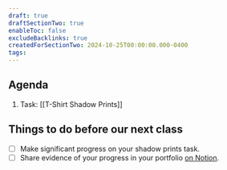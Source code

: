 ```yaml
---
draft: true
draftSectionTwo: true
enableToc: false
excludeBacklinks: true
createdForSectionTwo: 2024-10-25T00:00:00.000-0400
tags:
---
```

## Agenda
1. Task: [[T-Shirt Shadow Prints]]
## Things to do before our next class
- [ ] Make significant progress on your shadow prints task.
- [ ] Share evidence of your progress in your portfolio [on Notion](https://notion.so).